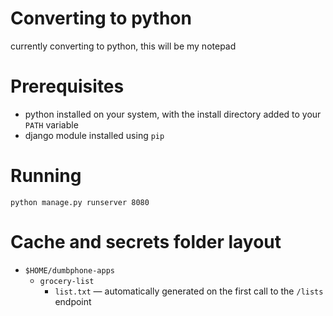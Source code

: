 # Converting to python

currently converting to python, this will be my notepad

# Prerequisites

- python installed on your system, with the install directory added to your `PATH` variable
- django module installed using `pip`

# Running

```
python manage.py runserver 8080
```

# Cache and secrets folder layout

- `$HOME/dumbphone-apps`
    - `grocery-list`
        - `list.txt` &mdash; automatically generated on the first call to the `/lists` endpoint